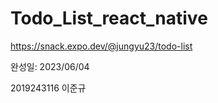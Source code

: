 # Todo_List_react_native
https://snack.expo.dev/@jungyu23/todo-list

완성일: 2023/06/04

2019243116 이준규
